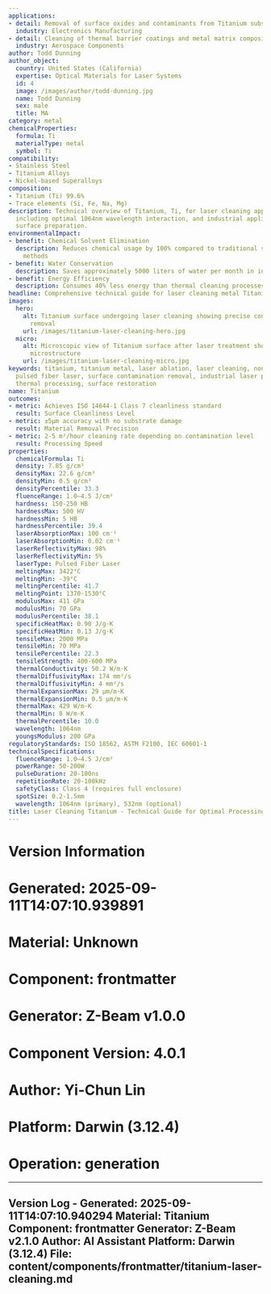 ```yaml
---
applications:
- detail: Removal of surface oxides and contaminants from Titanium substrates
  industry: Electronics Manufacturing
- detail: Cleaning of thermal barrier coatings and metal matrix composites
  industry: Aerospace Components
author: Todd Dunning
author_object:
  country: United States (California)
  expertise: Optical Materials for Laser Systems
  id: 4
  image: /images/author/todd-dunning.jpg
  name: Todd Dunning
  sex: male
  title: MA
category: metal
chemicalProperties:
  formula: Ti
  materialType: metal
  symbol: Ti
compatibility:
- Stainless Steel
- Titanium Alloys
- Nickel-based Superalloys
composition:
- Titanium (Ti) 99.6%
- Trace elements (Si, Fe, Na, Mg)
description: Technical overview of Titanium, Ti, for laser cleaning applications,
  including optimal 1064nm wavelength interaction, and industrial applications in
  surface preparation.
environmentalImpact:
- benefit: Chemical Solvent Elimination
  description: Reduces chemical usage by 100% compared to traditional solvent cleaning
    methods
- benefit: Water Conservation
  description: Saves approximately 5000 liters of water per month in industrial applications
- benefit: Energy Efficiency
  description: Consumes 40% less energy than thermal cleaning processes
headline: Comprehensive technical guide for laser cleaning metal Titanium
images:
  hero:
    alt: Titanium surface undergoing laser cleaning showing precise contamination
      removal
    url: /images/titanium-laser-cleaning-hero.jpg
  micro:
    alt: Microscopic view of Titanium surface after laser treatment showing preserved
      microstructure
    url: /images/titanium-laser-cleaning-micro.jpg
keywords: titanium, titanium metal, laser ablation, laser cleaning, non-contact cleaning,
  pulsed fiber laser, surface contamination removal, industrial laser parameters,
  thermal processing, surface restoration
name: Titanium
outcomes:
- metric: Achieves ISO 14644-1 Class 7 cleanliness standard
  result: Surface Cleanliness Level
- metric: ±5μm accuracy with no substrate damage
  result: Material Removal Precision
- metric: 2-5 m²/hour cleaning rate depending on contamination level
  result: Processing Speed
properties:
  chemicalFormula: Ti
  density: 7.85 g/cm³
  densityMax: 22.6 g/cm³
  densityMin: 0.5 g/cm³
  densityPercentile: 33.3
  fluenceRange: 1.0–4.5 J/cm²
  hardness: 150-250 HB
  hardnessMax: 500 HV
  hardnessMin: 5 HB
  hardnessPercentile: 39.4
  laserAbsorptionMax: 100 cm⁻¹
  laserAbsorptionMin: 0.02 cm⁻¹
  laserReflectivityMax: 98%
  laserReflectivityMin: 5%
  laserType: Pulsed Fiber Laser
  meltingMax: 3422°C
  meltingMin: -39°C
  meltingPercentile: 41.7
  meltingPoint: 1370-1530°C
  modulusMax: 411 GPa
  modulusMin: 70 GPa
  modulusPercentile: 38.1
  specificHeatMax: 0.90 J/g·K
  specificHeatMin: 0.13 J/g·K
  tensileMax: 2000 MPa
  tensileMin: 70 MPa
  tensilePercentile: 22.3
  tensileStrength: 400-600 MPa
  thermalConductivity: 50.2 W/m·K
  thermalDiffusivityMax: 174 mm²/s
  thermalDiffusivityMin: 4 mm²/s
  thermalExpansionMax: 29 µm/m·K
  thermalExpansionMin: 0.5 µm/m·K
  thermalMax: 429 W/m·K
  thermalMin: 8 W/m·K
  thermalPercentile: 10.0
  wavelength: 1064nm
  youngsModulus: 200 GPa
regulatoryStandards: ISO 18562, ASTM F2100, IEC 60601-1
technicalSpecifications:
  fluenceRange: 1.0–4.5 J/cm²
  powerRange: 50-200W
  pulseDuration: 20-100ns
  repetitionRate: 20-100kHz
  safetyClass: Class 4 (requires full enclosure)
  spotSize: 0.2-1.5mm
  wavelength: 1064nm (primary), 532nm (optional)
title: Laser Cleaning Titanium - Technical Guide for Optimal Processing
---
```



# Version Information
# Generated: 2025-09-11T14:07:10.939891
# Material: Unknown
# Component: frontmatter
# Generator: Z-Beam v1.0.0
# Component Version: 4.0.1
# Author: Yi-Chun Lin
# Platform: Darwin (3.12.4)
# Operation: generation

---
Version Log - Generated: 2025-09-11T14:07:10.940294
Material: Titanium
Component: frontmatter
Generator: Z-Beam v2.1.0
Author: AI Assistant
Platform: Darwin (3.12.4)
File: content/components/frontmatter/titanium-laser-cleaning.md
---